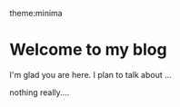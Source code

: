theme:minima


# Welcome to my blog

I'm glad you are here. I plan to talk about ...

nothing really....

